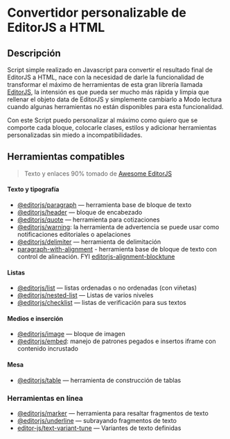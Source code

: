 # Convertidor personalizable de EditorJS a HTML

## Descripción
Script simple realizado en Javascript para convertir el resultado final de EditorJS a HTML, nace con la necesidad de darle la funcionalidad de transformar el máximo de herramientas de esta gran librería llamada [EditorJS](https://editorjs.io/), la intensión es que pueda ser mucho más rápida y limpia que rellenar el objeto data de EditorJS y simplemente cambiarlo a Modo lectura cuando algunas herramientas no están disponibles para esta funcionalidad.

Con este Script puedo personalizar al máximo como quiero que se comporte cada bloque, colocarle clases, estilos y adicionar herramientas personalizadas sin miedo a incompatibilidades.

## Herramientas compatibles
> Texto y enlaces 90% tomado de [Awesome EditorJS](https://github.com/editor-js/awesome-editorjs)

#### Texto y tipografía
* [@editorjs/paragraph](https://github.com/editor-js/paragraph) — herramienta base de bloque de texto
* [@editorjs/header](https://github.com/editor-js/header) — bloque de encabezado
* [@editorjs/quote](https://github.com/editor-js/quote) — herramienta para cotizaciones
* [@editorjs/warning](https://github.com/editor-js/warning): la herramienta de advertencia se puede usar como notificaciones editoriales o apelaciones
* [@editorjs/delimiter](https://github.com/editor-js/delimiter) — herramienta de delimitación
* [paragraph-with-alignment](https://github.com/kaaaaaaaaaaai/editorjs-alignment-blocktune) - herramienta base de bloque de texto con control de alineación. FYI [editorjs-alignment-blocktune](https://github.com/kaaaaaaaaaaai/editorjs-alignment-blocktune)

#### Listas

* [@editorjs/list](https://github.com/editor-js/list) — listas ordenadas o no ordenadas (con viñetas)
* [@editorjs/nested-list](https://github.com/editor-js/nested-list) — Listas de varios niveles
* [@editorjs/checklist](https://github.com/editor-js/checklist) — listas de verificación para sus textos

#### Medios e inserción

* [@editorjs/image](https://github.com/editor-js/image) — bloque de imagen
* [@editorjs/embed](https://github.com/editor-js/embed): manejo de patrones pegados e insertos iframe con contenido incrustado

#### Mesa

* [@editorjs/table](https://github.com/editor-js/table) — herramienta de construcción de tablas

### Herramientas en línea

* [@editorjs/marker](https://github.com/editor-js/marker) — herramienta para resaltar fragmentos de texto
* [@editorjs/underline](https://github.com/editor-js/underline) — subrayando fragmentos de texto
* [editor-js/text-variant-tune](https://github.com/editor-js/text-variant-tune) — Variantes de texto definidas































